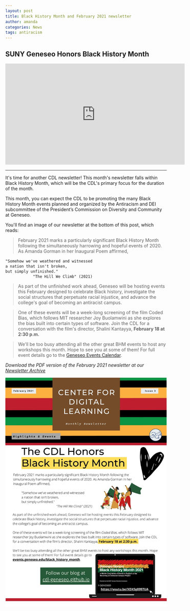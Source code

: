 ```yaml
---
layout: post
title: Black History Month and February 2021 newsletter
author: amanda
categories: News
tags: antiracism
---
```


## SUNY Geneseo Honors Black History Month

<iframe width="560" height="315" src="https://www.youtube.com/embed/XDXSg8997UA" frameborder="0" allow="accelerometer; autoplay; clipboard-write; encrypted-media; gyroscope; picture-in-picture" allowfullscreen></iframe>

---

<span class="drop">I</span>t's time for another CDL newsletter! This month's newsletter falls within Black History Month, which will be the CDL's primary focus for the duration of the month. 

This month, you can expect the CDL to be promoting the many Black History Month events planned and organized by the Antiracism and DEI subcommittee of the President’s Commission on Diversity and Community at Geneseo. 

<!--more-->

You'll find an image of our newsletter at the bottom of this post, which reads:

>February 2021 marks a particularly significant Black History Month following the simultaneously harrowing and hopeful events of 2020. As Amanda Gorman in her Inaugural Poem affirmed,
    
    "Somehow we've weathered and witnessed
    a nation that isn't broken,
    but simply unfinished."
                "The Hill We Climb" (2021)

>As part of the unfinished work ahead, Geneseo will be hosting events this February designed to celebrate Black history, investigate the social structures that perpetuate racial injustice, and advance the college's goal of becoming an antiracist campus.

>One of these events will be a week-long screening of the film Coded Bias, which follows MIT researcher Joy Buolamwini as she explores the bias built into certain types of software. Join the CDL for a conversation with the film's director, Shalini Kantayya, **February 18 at 2:30 p.m.**

>We'll be too busy attending all the other great BHM events to host any workshops this month. Hope 
to see you at some of them! For full event details go to the [Geneseo Events Calendar](https://events.geneseo.edu/black_history_month).

*Download the PDF version of the February 2021 newsletter at our [Newsletter Archive](https://www.geneseo.edu/cdl/newsletter-archive)*

![CDL February newsletter](/images/Feb-21-Newsletter.jpg)



